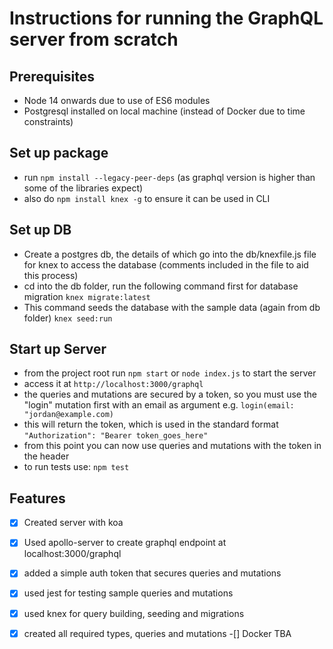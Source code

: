 # Instructions for running the GraphQL server from scratch

## Prerequisites
- Node 14 onwards due to use of ES6 modules
- Postgresql installed on local machine (instead of Docker due to time constraints)

## Set up package
- run ```npm install --legacy-peer-deps``` (as graphql version is higher than some of the libraries expect)
- also do ```npm install knex -g```  to ensure it can be used in CLI

## Set up DB
- Create a postgres db, the details of which go into the db/knexfile.js file for knex to access the database (comments included in the file to aid this process)
- cd into the db folder, run the following command first for database migration
```knex migrate:latest``` 
- This command seeds the database with the sample data (again from db folder)
```knex seed:run```

## Start up Server
- from the project root run ```npm start``` or ```node index.js``` to start the server
- access it at ```http://localhost:3000/graphql```
- the queries and mutations are secured by a token, so you must use the "login" mutation first with an email as argument
e.g. ```login(email: "jordan@example.com)```
- this will return the token, which is used in the standard format
```"Authorization": "Bearer token_goes_here"```
- from this point you can now use queries and mutations with the token in the header
- to run tests use: ```npm test```

## Features
-[x] Created server with koa
-[x] Used apollo-server to create graphql endpoint at localhost:3000/graphql
-[x] added a simple auth token that secures queries and mutations
-[x] used jest for testing sample queries and mutations
-[x] used knex for query building, seeding and migrations
-[x] created all required types, queries and mutations
-[] Docker TBA

